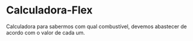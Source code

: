 # Calculadora-Flex
Calculadora para sabermos com qual combustível, devemos abastecer de acordo com o valor de cada um.
